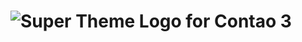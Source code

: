 ![Super Theme Logo](raw.github.com/comolo/contao-supertheme/master/docs/logo-supertheme.png)
for Contao 3
=================
